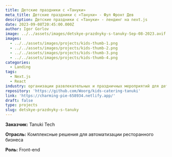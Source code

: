```yaml
---
title: Детские праздники с «Tануки»
meta_title: Детские праздники с «Tануки» - Фул Фронт Дев
description: Детские праздники с «Tануки» - лендинг на next.js
date: 2023-09-08T20:45:00.000Z
author: Igor Gorlov
image: ../../assets/images/detskye-prazdnyky-s-tanuky-Sep-08-2023.avif
images:
  - ../../assets/images/projects/kids-thumb-1.png
  - ../../assets/images/projects/kids-thumb-2.png
  - ../../assets/images/projects/kids-thumb-3.png
  - ../../assets/images/projects/kids-thumb-4.png
categories:
  - Landing
tags:
  - Next.js
  - React
industry: организации развлекательных и праздничных мероприятий для детей
repository: 'https://github.com/Woorg/kids-catering-tanuki'
link: 'https://charming-pie-658934.netlify.app/'
draft: false
type: projects
slug: detskye-prazdnyky-s-tanuky
---
```


**Заказчик:** Tanuki Tech

**Отрасль:** Комплексные решения для автоматизации ресторанного бизнеса

<!-- **Проблема:** Компания Эковата «ВАТЭКО» решила создать лендинг на WordPress для продвижения своих экологически чистых изоляционных материалов. Они столкнулись с проблемой: у них не было достаточных ресурсов или навыков веб-разработки для создания сайта с нуля. Компания искала решение, которое бы позволило им эффективно и быстро создать лендинг и представить свою продукцию в интернете. -->

<!-- **Решение:** Веб-разработчик, работая над проектом для Эковаты «ВАТЭКО», использовал макет, предоставленный компанией в Figma, в качестве основы для создания лендинга на платформе WordPress. Он приступил к верстке страницы, перенося дизайн из макета в HTML и CSS. С использованием WordPress, веб-разработчик выбрал тему Sage 10 и настроил ее согласно требованиям и бренду Эковаты «ВАТЭКО». Он также интегрировал функциональности, такие как контактные формы, презентация продукции и другие, чтобы представить информацию о компании и ее продукции на лендинге. -->

<!-- **Результат:** Веб-разработчик успешно создал лендинг на WordPress для Эковаты «ВАТЭКО». Сайт был эстетически привлекательным, соответствовал бренду компании и эффективно представлял их экологически чистые изоляционные материалы. Благодаря использованию WordPress, компания имела удобную систему управления содержимым сайта и могла самостоятельно вносить изменения и обновления. Лендинг помог Эковате «ВАТЭКО» продвигать свою продукцию и привлекать новых клиентов. -->

**Роль:** Front-end
